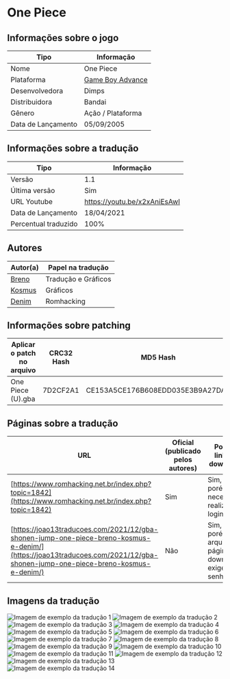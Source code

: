 # One Piece

## Informações sobre o jogo

| Tipo | Informação |
| ----------- | ----------- |
| Nome | One Piece |
| Plataforma | [Game Boy Advance](../) |
| Desenvolvedora | Dimps |
| Distribuidora | Bandai |
| Gênero | Ação / Plataforma |
| Data de Lançamento | 05/09/2005 |

## Informações sobre a tradução

| Tipo | Informação |
| ----------- | ----------- |
| Versão | 1\.1 |
| Última versão | Sim |
| URL Youtube | https://youtu.be/x2xAniEsAwI |
| Data de Lançamento | 18/04/2021 |
| Percentual traduzido | 100% |

## Autores

| Autor(a) | Papel na tradução |
| ----------- | ----------- |
| [Breno](../../../autores/breno/) | Tradução e Gráficos |
| [Kosmus](../../../autores/kosmus/) | Gráficos |
| [Denim](../../../autores/denim/) | Romhacking |

## Informações sobre patching

| Aplicar o patch no arquivo | CRC32 Hash | MD5 Hash |
| ----------- | ----------- | ----------- |
| One Piece \(U\)\.gba | 7D2CF2A1 | CE153A5CE176B608EDD035E3B9A27DAD |

## Páginas sobre a tradução

| URL | Oficial (publicado pelos autores) | Possuí link de download |
| ----------- | ----------- | ----------- |
| [https://www.romhacking.net.br/index.php?topic=1842](https://www.romhacking.net.br/index.php?topic=1842) | Sim | Sim, porém é necessário realizar login |
| [https://joao13traducoes.com/2021/12/gba-shonen-jump-one-piece-breno-kosmus-e-denim/](https://joao13traducoes.com/2021/12/gba-shonen-jump-one-piece-breno-kosmus-e-denim/) | Não | Sim, porém o arquivo ou página de download exige uma senha |

## Imagens da tradução

![Imagem de exemplo da tradução 1](1.png)
![Imagem de exemplo da tradução 2](10.png)
![Imagem de exemplo da tradução 3](11.png)
![Imagem de exemplo da tradução 4](12.png)
![Imagem de exemplo da tradução 5](13.png)
![Imagem de exemplo da tradução 6](14.png)
![Imagem de exemplo da tradução 7](2.png)
![Imagem de exemplo da tradução 8](3.png)
![Imagem de exemplo da tradução 9](4.png)
![Imagem de exemplo da tradução 10](5.png)
![Imagem de exemplo da tradução 11](6.png)
![Imagem de exemplo da tradução 12](7.png)
![Imagem de exemplo da tradução 13](8.png)
![Imagem de exemplo da tradução 14](9.png)